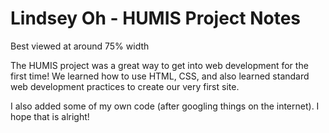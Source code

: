 # Lindsey Oh - HUMIS Project Notes
<p>Best viewed at around 75% width</p>
<p>The HUMIS project was a great way to get into web development for the first time! We learned how to use HTML, CSS, and also learned standard web development practices to create our very first site.</p>
<p>I also added some of my own code (after googling things on the internet). I hope that is alright!</p>